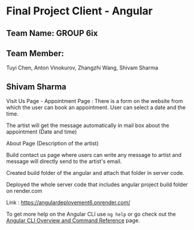 # Final Project Client - Angular

## Team Name: GROUP 6ix

## Team Member:
Tuyi Chen, Anton Vinokurov, Zhangzhi Wang, Shivam Sharma
## Shivam Sharma

Visit Us Page - Appointment Page : There is a form on the website from which the user can book an appointment. User can select a date and the time.

The artist will get the message automatically in mail box about the appointment (Date and time)

About Page (Description of the artist)

Build contact us page where users can write any message to artist and message will directly send to the artist's email.

Created build folder of the angular and attach that folder in server code.

Deployed the whole server code that includes angular project build folder on render.com

Link : https://angulardeployement6.onrender.com/


To get more help on the Angular CLI use `ng help` or go check out the [Angular CLI Overview and Command Reference](https://angular.io/cli) page.
